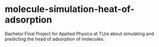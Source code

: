 # molecule-simulation-heat-of-adsorption
 Bachelor Final Project for Applied Physics at TU/e about simulating and predicting the head of adsorption of molecules.
